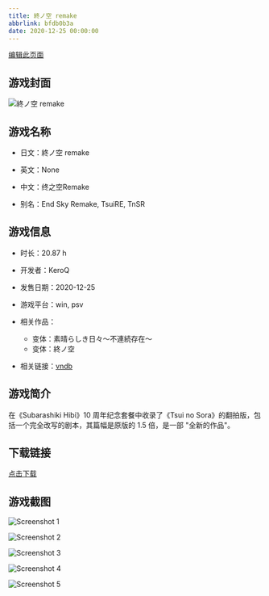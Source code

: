 ```yaml
---
title: 終ノ空 remake
abbrlink: bfdb0b3a
date: 2020-12-25 00:00:00
---
```

[编辑此页面](https://github.com/ACG-3/ADV3-source/blob/main/source/_posts/games/%E7%B5%82%E3%83%8E%E7%A9%BA%20remake.md)

## 游戏封面

![終ノ空 remake](https%3A//pan.timero.xyz/onedrive/img_lib_001/%E7%B5%82%E3%83%8E%E7%A9%BA%20remake_cover.avif)


## 游戏名称

- 日文：終ノ空 remake
- 英文：None
- 中文：终之空Remake

- 别名：End Sky Remake, TsuiRE, TnSR


## 游戏信息

- 时长：20.87 h
- 开发者：KeroQ
- 发售日期：2020-12-25
- 游戏平台：win, psv
- 相关作品：
   - 变体：素晴らしき日々～不連続存在～
   - 变体：終ノ空

- 相关链接：[vndb](https://vndb.org/v28806)


## 游戏简介

在《Subarashiki Hibi》10 周年纪念套餐中收录了《Tsui no Sora》的翻拍版，包括一个完全改写的剧本，其篇幅是原版的 1.5 倍，是一部 "全新的作品"。


## 下载链接

[点击下载](https://pan.timero.xyz/onedrive/adv_lib_001/%E7%B5%82%E3%83%8E%E7%A9%BA%20remake)


## 游戏截图


![Screenshot 1](https%3A//pan.timero.xyz/onedrive/img_lib_001/%E7%B5%82%E3%83%8E%E7%A9%BA%20remake_Screenshot_1.avif)

![Screenshot 2](https%3A//pan.timero.xyz/onedrive/img_lib_001/%E7%B5%82%E3%83%8E%E7%A9%BA%20remake_Screenshot_2.avif)

![Screenshot 3](https%3A//pan.timero.xyz/onedrive/img_lib_001/%E7%B5%82%E3%83%8E%E7%A9%BA%20remake_Screenshot_3.avif)

![Screenshot 4](https%3A//pan.timero.xyz/onedrive/img_lib_001/%E7%B5%82%E3%83%8E%E7%A9%BA%20remake_Screenshot_4.avif)

![Screenshot 5](https%3A//pan.timero.xyz/onedrive/img_lib_001/%E7%B5%82%E3%83%8E%E7%A9%BA%20remake_Screenshot_5.avif)

